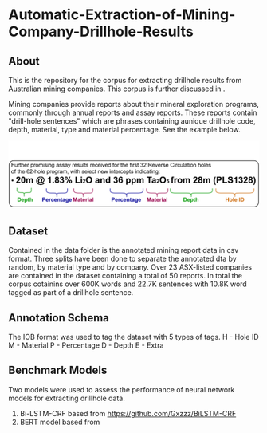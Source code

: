 # Automatic-Extraction-of-Mining-Company-Drillhole-Results
## About
This is the repository for the corpus for extracting drillhole results from Australian mining companies. This corpus is further discussed in <insert citation here>.

Mining companies provide reports about their mineral exploration programs, commonly through annual reports and assay reports. These reports contain "drill-hole sentences" which are phrases containing aunique drillhole code, depth, material, type and material percentage. See the example below.

![Example Sentence](drillhole.svg)

## Dataset
Contained in the data folder is the annotated mining report data in csv format. Three splits have been done to separate the annotated dta by random, by material type and by company. Over 23 ASX-listed companies are contained in the dataset containing a total of 50 reports. In total the corpus cotainins over 600K words and 22.7K sentences with 10.8K word tagged as part of a drillhole sentence. 

## Annotation Schema
The IOB format was used to tag the dataset with 5 types of tags.
H - Hole ID
M - Material
P - Percentage
D - Depth
E - Extra

## Benchmark Models
Two models were used to assess the performance of neural network models for extracting drillhole data.
1. Bi-LSTM-CRF based from https://github.com/Gxzzz/BiLSTM-CRF
2. BERT model based from 
